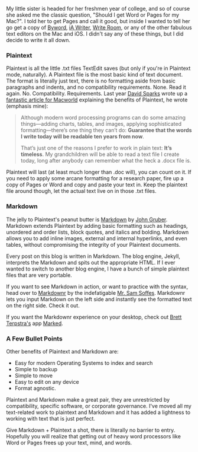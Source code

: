 My little sister is headed for her freshmen year of college, and so of course she asked me the classic question, "Should I get Word or Pages for my Mac?". I told her to get Pages and call it good, but inside I wanted to tell her go get a copy of [Byword](http://bywordapp.com), [iA Writer](http://www.iawriter.com/), [Write Room](http://www.hogbaysoftware.com/products/writeroom/), or any of the other fabulous text editors on the Mac and iOS. I didn't say any of these things, but I did decide to write it all down.

### Plaintext

Plaintext is all the little .txt files TextEdit saves (but only if you're in Plaintext mode, naturally). A Plaintext file is the most basic kind of text document. The format is literally just text, there is no formatting aside from basic paragraphs and indents, and no compatibility requirements. None. Read it again. No. Compatibility. Requirements. Last year [David Sparks](http://macsparky.com) wrote up a [fantastic article for Macworld](http://www.macworld.com/article/1161549/forget_fancy_formatting_why_plain_text_is_best.html) explaining the benefits of Plaintext, he wrote (emphasis mine):

> Although modern word processing programs can do some amazing things—adding charts, tables, and images, applying sophisticated formatting—there’s one thing they can’t do: **Guarantee that the words I write today will be readable ten years from now**.
> 
> That’s just one of the reasons I prefer to work in plain text: **It’s timeless**. My grandchildren will be able to read a text file I create today, long after anybody can remember what the heck a .docx file is.

Plaintext will last (at least much longer than .doc will), you can count on it. If you need to apply some arcane formatting for a research paper, fire up a copy of Pages or Word and copy and paste your text in. Keep the plaintext file around though, let the actual text live on in those .txt files.

### Markdown

The jelly to Plaintext's peanut butter is [Markdown](http://daringfireball.net/projects/markdown/) by [John Gruber](http://daringfireball.net). Markdown extends Plaintext by adding basic formatting such as headings, unordered and order lists, block quotes, and italics and bolding. Markdown allows you to add inline images, external and internal hyperlinks, and even tables, without compromising the integrity of your Plaintext documents.

Every post on this blog is written in Markdown. The blog engine, Jekyll, interprets the Markdown and spits out the appropriate HTML. If I ever wanted to switch to another blog engine, I have a bunch of simple plaintext files that are very portable.

If you want to see Markdown in action, or want to practice with the syntax, head over to [Markdownr](http://markdownr.com) by the indefatigable [Mr. Sam Soffes](http://samsoff.es). Markdownr lets you input Markdown on the left side and instantly see the formatted text on the right side. Check it out.

If you want the Markdownr experience on your desktop, check out [Brett Terpstra's](http://brettterpstra.com) app [Marked](http://markedapp.com).

### A Few Bullet Points

Other benefits of Plaintext and Markdown are:

  - Easy for modern Operating Systems to index and search
  - Simple to backup
  - Simple to move
  - Easy to edit on any device
  - Format agnostic.

Plaintext and Markdown make a great pair, they are unrestricted by compatibility, specific software, or corporate governance. I've moved all my text-related work to plaintext and Markdown and it has added a lightness to working with text that is just perfect.

Give Markdown + Plaintext a shot, there is literally no barrier to entry. Hopefully you will realize that getting out of heavy word processors like Word or Pages frees up your text, mind, and words.

